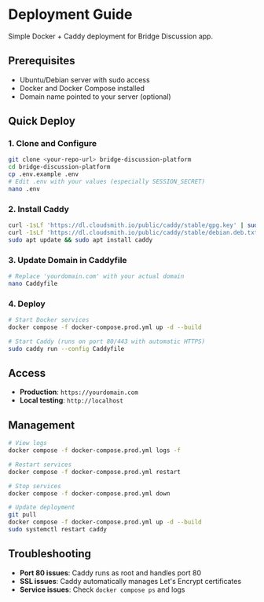 # Deployment Guide

Simple Docker + Caddy deployment for Bridge Discussion app.

## Prerequisites

- Ubuntu/Debian server with sudo access
- Docker and Docker Compose installed
- Domain name pointed to your server (optional)

## Quick Deploy

### 1. Clone and Configure

```bash
git clone <your-repo-url> bridge-discussion-platform
cd bridge-discussion-platform
cp .env.example .env
# Edit .env with your values (especially SESSION_SECRET)
nano .env
```

### 2. Install Caddy

```bash
curl -1sLf 'https://dl.cloudsmith.io/public/caddy/stable/gpg.key' | sudo gpg --dearmor -o /usr/share/keyrings/caddy-stable-archive-keyring.gpg
curl -1sLf 'https://dl.cloudsmith.io/public/caddy/stable/debian.deb.txt' | sudo tee /etc/apt/sources.list.d/caddy-stable.list
sudo apt update && sudo apt install caddy
```

### 3. Update Domain in Caddyfile

```bash
# Replace 'yourdomain.com' with your actual domain
nano Caddyfile
```

### 4. Deploy

```bash
# Start Docker services
docker compose -f docker-compose.prod.yml up -d --build

# Start Caddy (runs on port 80/443 with automatic HTTPS)
sudo caddy run --config Caddyfile
```

## Access

- **Production**: `https://yourdomain.com`
- **Local testing**: `http://localhost`

## Management

```bash
# View logs
docker compose -f docker-compose.prod.yml logs -f

# Restart services
docker compose -f docker-compose.prod.yml restart

# Stop services
docker compose -f docker-compose.prod.yml down

# Update deployment
git pull
docker compose -f docker-compose.prod.yml up -d --build
sudo systemctl restart caddy
```

## Troubleshooting

- **Port 80 issues**: Caddy runs as root and handles port 80
- **SSL issues**: Caddy automatically manages Let's Encrypt certificates
- **Service issues**: Check `docker compose ps` and logs